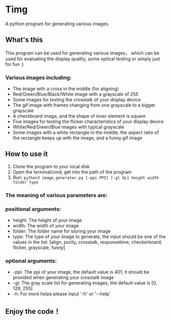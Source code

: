 # Timg
A python program for generating various images.
## What's this
This program can be used for generating various images， which can be used for evaluating the display quality, some optical testing or simply just for fun :)
### Various images including: 
* The image with a cross in the middle (for aligning)
* Red/Green/Blue/Black/White image with a grayscale of 255
* Some images for testing the crosstalk of your display device
* The gif image with frames changing from one grayscale to a bigger grayscale
* A checkboard image, and the shape of inner element is square
* Five images for testing the flicker characteristics of your display device
* White/Red/Green/Blue images with typical grayscale
* Some images with a white rectangle in the middle, the aspect ratio of the rectangle keeps up with the image, and a funny gif image
## How to use it
1. Clone the program to your local disk
2. Open the terminal/cmd, get into the path of the program
3. Run: ```python3 image_generator.py [-ppi PPI] [-gl GL] height width folder type```
### The meaning of various parameters are:
### positional arguments:
* height: The height of your image
* width: The width of your image
* folder: The folder name for storing your image
* type: The type of your image to generate, the input should be one of the values in the list: [align, purity, crosstalk, responsetime, checkerboard, flicker, grayscale, funny]
### optional arguments:
* -ppi: The ppi of your image, the default value is 401, it should be provided when generating your crosstalk image
* -gl: The gray scale list for generating images, the default value is [0, 128, 255]
* -h: For more helps please input '-h' or '--help'
## Enjoy the code！
